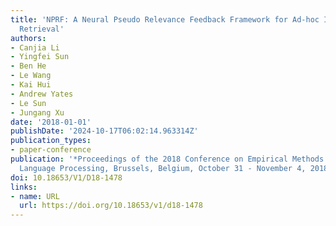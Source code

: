 ```yaml
---
title: 'NPRF: A Neural Pseudo Relevance Feedback Framework for Ad-hoc Information
  Retrieval'
authors:
- Canjia Li
- Yingfei Sun
- Ben He
- Le Wang
- Kai Hui
- Andrew Yates
- Le Sun
- Jungang Xu
date: '2018-01-01'
publishDate: '2024-10-17T06:02:14.963314Z'
publication_types:
- paper-conference
publication: '*Proceedings of the 2018 Conference on Empirical Methods in Natural
  Language Processing, Brussels, Belgium, October 31 - November 4, 2018*'
doi: 10.18653/V1/D18-1478
links:
- name: URL
  url: https://doi.org/10.18653/v1/d18-1478
---
```

